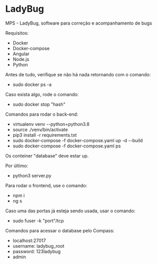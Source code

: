 # LadyBug
MPS - LadyBug, software para correção e acompanhamento de bugs 

Requisitos:
- Docker 
- Docker-compose
- Angular 
- Node.js
- Python

Antes de tudo, verifique se não há nada retornando com o comando: 
- sudo docker ps -a 

Caso exista algo, rode o comando:
- sudo docker stop "hash"

Comandos para rodar o back-end:
- virtualenv venv --python=python3.8
- source ./venv/bin/activate 
- pip3 install -r requirements.txt
- sudo docker-compose -f docker-compose.yaml up -d --build 
- sudo docker-compose -f docker-compose.yaml ps 

Os conteiner "database" deve estar up.

Por último:
- python3 server.py

Para rodar o frontend, use o comando:
- npm i 
- ng s

Caso uma das portas já esteja sendo usada, usar o comando:
- sudo fuser -k "port"/tcp 

Comandos para acessar o database pelo Compass:
- localhost:27017
- username: ladybug_root
- password: 123ladybug
- admin 




